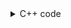 <details><summary>C++ code</summary>

Runtime `503 ms` Beats `39.79%`.<br>
Memory `148.1 MB` Beats `19.89%`.

![](../../../../assets/1466.png)

</details>
